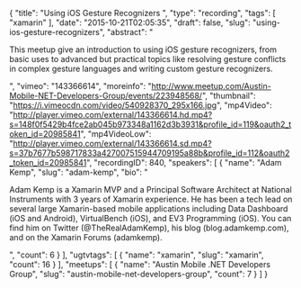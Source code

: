 {
  "title": "Using iOS Gesture Recognizers ",
  "type": "recording",
  "tags": [
    "xamarin"
  ],
  "date": "2015-10-21T02:05:35",
  "draft": false,
  "slug": "using-ios-gesture-recognizers",
  "abstract": "<p>This meetup give an introduction to using iOS gesture recognizers, from basic uses to advanced but practical topics like resolving gesture conflicts in complex gesture languages and writing custom gesture recognizers.</p>",
  "vimeo": "143366614",
  "moreinfo": "http://www.meetup.com/Austin-Mobile-NET-Developers-Group/events/223948568/",
  "thumbnail": "https://i.vimeocdn.com/video/540928370_295x166.jpg",
  "mp4Video": "http://player.vimeo.com/external/143366614.hd.mp4?s=148f0f5429b4fce2ab045b973348a1162d3b3931&profile_id=119&oauth2_token_id=20985841",
  "mp4VideoLow": "http://player.vimeo.com/external/143366614.sd.mp4?s=37b7677b598717833a427007515944709195a88b&profile_id=112&oauth2_token_id=20985841",
  "recordingID": 840,
  "speakers": [
    {
      "name": "Adam Kemp",
      "slug": "adam-kemp",
      "bio": "<p>Adam Kemp is a Xamarin MVP and a Principal Software Architect at National Instruments with 3 years of Xamarin experience. He has been a tech lead on several large Xamarin-based mobile applications including Data Dashboard (iOS and Android), VirtualBench (iOS), and EV3 Programming (iOS). You can find him on Twitter (@TheRealAdamKemp), his blog (blog.adamkemp.com), and on the Xamarin Forums (adamkemp).</p>",
      "count": 6
    }
  ],
  "ugtvtags": [
    {
      "name": "xamarin",
      "slug": "xamarin",
      "count": 16
    }
  ],
  "meetups": [
    {
      "name": "Austin Mobile .NET Developers Group",
      "slug": "austin-mobile-net-developers-group",
      "count": 7
    }
  ]
}